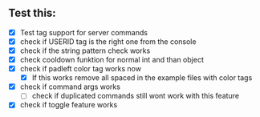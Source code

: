 ## Test this:

* [X] Test tag support for server commands
* [X] check if USERID tag is the right one from the console
* [X] check if the string pattern check works
* [X] check cooldown funktion for normal int and than object
* [X] check if padleft color tag works now
  * [X] If this works remove all spaced in the example files with color tags
* [X] check if command args works
  * [ ] check if duplicated commands still wont work with this feature
* [X] check if toggle feature works
